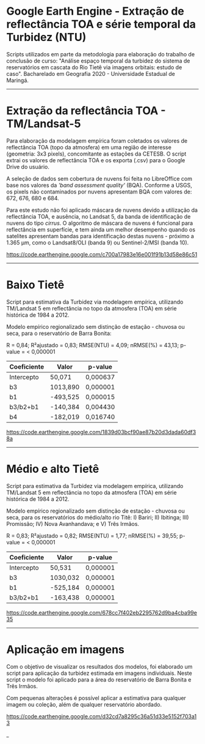 # Google Earth Engine - Extração de reflectância TOA e série temporal da Turbidez (NTU)


Scripts utilizados em parte da metodologia para elaboração do trabalho de conclusão de curso: "Análise espaço temporal da turbidez do sistema de reservatórios em cascata do Rio Tietê via imagens orbitais: estudo de caso". 
Bacharelado em Geografia 2020 - Universidade Estadual de Maringá.

________________________________________________________________________________________________________________________________________

# Extração da reflectância TOA - TM/Landsat-5

Para elaboração da modelagem empírica foram coletados os valores de reflectância TOA (topo da atmosfera) em uma região de interesse (geometria: 3x3 pixels), concomitante as estações da CETESB. O script extrai os valores de reflectância TOA e os exporta (.csv) para o Google Drive do usuário. 

A seleção de dados sem cobertura de nuvens foi feita no LibreOffice com base nos valores da <i>'band assessment quality'</i> (BQA). Conforme a USGS, os pixels não contaminados por nuvens apresentam BQA com valores de: 672, 676, 680 e 684.

Para este estudo não foi aplicado máscara de nuvens devido a utilização da reflectância TOA, e ausência, no Landsat 5, da banda de identificação de nuvens do tipo <i>cirrus</i>. O algoritmo de máscara de nuvens é funcional para reflectância em superfície, e tem ainda um melhor desempenho quando os satelites apresentam bandas para identificação destas nuvens - próximo a 1.365 μm, como o Landsat8/OLI (banda 9) ou Sentinel-2/MSI (banda 10).

https://code.earthengine.google.com/c700a17983e16e001f91b13d58e86c51

________________________________________________________________________________________________________________________________________
                                                            
# Baixo Tietê

                                                            
Script para estimativa da Turbidez via modelagem empírica, utilizando TM/Landsat 5 em reflectância no topo da atmosfera (TOA) 
em série histórica de 1984 a 2012.

Modelo empírico regionalizado sem distinção de estação - chuvosa ou seca, para o reservatório de Barra Bonita:

R = 0,84; R²ajustado = 0,83; RMSE(NTU) = 4,09; nRMSE(%) = 43,13; p-value = < 0,000001


| Coeficiente   | Valor         | p-value      |
| ------------- | ------------- |------------- |
| Intercepto    |   50,071      | 0,000637     |
|b3             | 1013,890      | 0,000001     |
|b1             | -493,525      | 0,000015     |
|b3/b2+b1       | -140,384      | 0,004430     |
|b4             | -182,019      | 0,016740     |


 https://code.earthengine.google.com/1839d03bcf90ae87b20d3dada60df38a

________________________________________________________________________________________________________________________________________
         
# Médio e alto Tietê
                                                            
Script para estimativa da Turbidez via modelagem empírica, utilizando TM/Landsat 5 em reflectância no topo da atmosfera (TOA) 
em série histórica de 1984 a 2012.

Modelo empírico regionalizado sem distinção de estação - chuvosa ou seca, para os reservatórios do médio/alto rio Titê:
I) Bariri; II) Ibitinga; III) Promissão; IV) Nova Avanhandava; e V) Três Irmãos.

R = 0,83; R²ajustado = 0,82; RMSE(NTU) = 1,77; nRMSE(%) = 39,55; p-value = < 0,000001



| Coeficiente   | Valor         | p-value      |
| ------------- | ------------- |------------- |
| Intercepto    |   50,531      | 0,000001     |
|b3             | 1030,032      | 0,000001     |
|b1             | -525,184      | 0,000001     |
|b3/b2+b1       | -163,438      | 0,000001     |


https://code.earthengine.google.com/678cc7f402eb2295762d9ba4cba99e35

________________________________________________________________________________________________________________________________________

# Aplicação em imagens

Com o objetivo de visualizar os resultados dos modelos, foi elaborado um script para aplicação da turbidez estimada em imagens indíviduais. Neste script o modelo foi aplicado para a área do reservatório de Barra Bonita e Três Irmãos. 

Com pequenas alterações é possível aplicar a estimativa para qualquer imagem ou coleção, além de qualquer reservatório abordado.

https://code.earthengine.google.com/d32cd7a8295c36a51d33e5152f703a13

_
